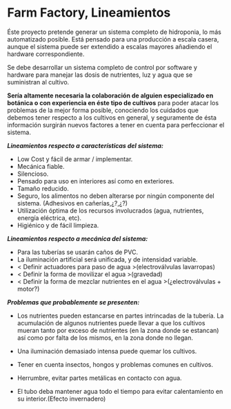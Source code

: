 #  Farm Factory, Lineamientos

Éste proyecto pretende generar un sistema completo de hidroponia, lo más automatizado posible.
Está pensado para una producción a escala casera, aunque el sistema puede ser extendido a escalas mayores añadiendo el hardware correspondiente.

Se debe desarrollar un sistema completo de control por software y hardware para manejar las dosis de nutrientes, luz y agua que se suministran al cultivo.

**Sería altamente necesaria la colaboración de alguien especializado en botánica o con experiencia en éste tipo de cultivos** para poder atacar los problemas de la mejor forma posible, conociendo los cuidados que debemos tener respecto a los cultivos en general, y seguramente de ésta información surgirán nuevos factores a tener en cuenta para perfeccionar el sistema.

***Lineamientos respecto a características del sistema:***

 *  Low Cost y fácil de armar / implementar.
 *  Mecánica fiable.
 *  Silencioso.
 *  Pensado para uso en interiores así como en exteriores.
 *  Tamaño reducido.
 *  Seguro, los alimentos no deben alterarse por ningún componente del sistema. (Adhesivos en cañerías,¿?,¿?)
 *  Utilización óptima de los recursos involucrados (agua, nutrientes, energía eléctrica, etc).
 *  Higiénico y de fácil limpieza.


***Lineamientos respecto a mecánica del sistema:***

* Para las tuberías se usarán caños de PVC.
* La iluminación artificial será unificada, y de intensidad variable.
* < Definir actuadores para paso de agua  >(electroválvulas lavarropas)
* < Definir la forma de movilizar el agua >(gravedad)
* < Definir la forma de mezclar nutrientes en el agua >(¿electroválvulas + motor?)


***Problemas que probablemente se presenten:***

* Los nutrientes pueden estancarse en partes intrincadas de la tubería. La acumulación de algunos nutrientes puede llevar a que los cultivos mueran tanto por exceso de nutrientes (en la zona donde se estancan) así como por falta de los mismos, en la zona donde no llegan.

* Una iluminación demasiado intensa puede quemar los cultivos.

* Tener en cuenta insectos, hongos y problemas comunes en cultivos.

* Herrumbre, evitar partes metálicas en contacto con agua.

* El tubo deba mantener agua todo el tiempo para evitar calentamiento en su interior.(Efecto invernadero)
